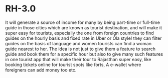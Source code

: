# RH-3.0

It will generate a source of income for many by being part-time or full-time guide in those cities which are known as tourist destination, and will make it super easy for tourists, especially the one from foreign countries to find guides on the hourly basis and fixed rate in Uber or Ola style! they can filter guides on the basis of language and women tourists can find a woman guide nearest to her.
The idea is not just to give them a feature to search guide and book them for a specific hour but also to give many such features in one tourist app that will make their tour to Rajasthan super easy, like booking tickets online for tourist spots like forts, A e-wallet where foreigners can add money too etc. 
